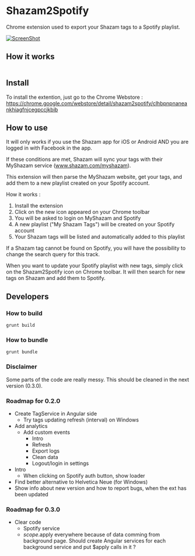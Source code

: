 Shazam2Spotify
=====================

Chrome extension used to export your Shazam tags to a Spotify playlist.

[![ScreenShot](https://raw.githubusercontent.com/leeroybrun/chrome-shazam2spotify/master/promo_1400x560.png)](http://youtu.be/Zi1VRJqEI0Q)

## How it works

<p align="center"><a href="https://www.youtube.com/watch?v=Zi1VRJqEI0Q"><img src="https://raw.githubusercontent.com/leeroybrun/chrome-shazam2spotify/master/video_screenshot.png" alt=""/></a></p>

## Install

To install the extention, just go to the Chrome Webstore : https://chrome.google.com/webstore/detail/shazam2spotify/clhbpnpnaneankhiagfnjcegpccjkbib

## How to use

It will only works if you use the Shazam app for iOS or Android AND you are logged in with Facebook in the app.

If these conditions are met, Shazam will sync your tags with their MyShazam service (www.shazam.com/myshazam).

This extension will then parse the MyShazam website, get your tags, and add them to a new playlist created on your Spotify account.

How it works :

1. Install the extension
2. Click on the new icon appeared on your Chrome toolbar
3. You will be asked to login on MyShazam and Spotify
4. A new playlist ("My Shazam Tags") will be created on your Spotify account
5. Your Shazam tags will be listed and automatically added to this playlist

If a Shazam tag cannot be found on Spotify, you will have the possibility to change the search query for this track.

When you want to update your Spotify playlist with new tags, simply click on the Shazam2Spotify icon on Chrome toolbar. It will then search for new tags on Shazam and add them to Spotify.

## Developers

### How to build

```
grunt build
```

### How to bundle

```
grunt bundle
```

### Disclaimer

Some parts of the code are really messy. This should be cleaned in the next version (0.3.0).

### Roadmap for 0.2.0

- Create TagService in Angular side
    - Try tags updating refresh (interval) on Windows
- Add analytics
	- Add custom events
		- Intro
		- Refresh
		- Export logs
		- Clean data
		- Logout/login in settings
- Intro
	- When clicking on Spotify auth button, show loader
- Find better alternative to Helvetica Neue (for Windows)
- Show info about new version and how to report bugs, when the ext has been updated

### Roadmap for 0.3.0

- Clear code
    - Spotify service
    - $scope.$apply everywhere because of data comming from background page. Should create Angular services for each background service and put $apply calls in it ?
